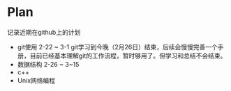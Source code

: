 # Plan
记录近期在github上的计划

-  git使用 2-22 ~ 3-1
    git学习到今晚（2月26日）结束，后续会慢慢完善一个手册，目前已经基本理解git的工作流程，暂时够用了。但学习和总结不会结束。
-  数据结构 2-26 ~ 3~15
-  c++
-  Unix网络编程

